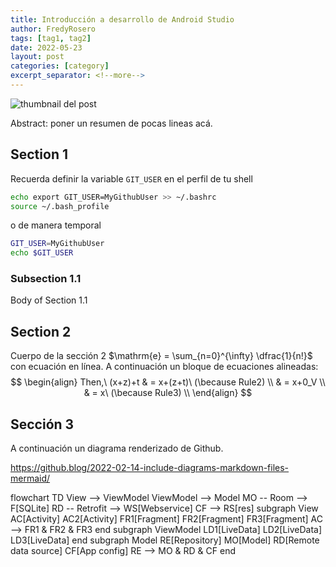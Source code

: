 ```yaml
---
title: Introducción a desarrollo de Android Studio
author: FredyRosero
tags: [tag1, tag2]
date: 2022-05-23
layout: post
categories: [category]
excerpt_separator: <!--more-->
---
```


![thumbnail del post](assets/default-banner.jpg)

Abstract: poner un resumen de pocas lineas acá.
<!--more-->

## Section 1
Recuerda definir la variable `GIT_USER` en el perfil de tu shell
```bash
echo export GIT_USER=MyGithubUser >> ~/.bashrc
source ~/.bash_profile
```

o de manera temporal
```bash
GIT_USER=MyGithubUser
echo $GIT_USER
```

### Subsection 1.1
Body of Section 1.1   

## Section 2
Cuerpo de la sección 2 $\mathrm{e} = \sum_{n=0}^{\infty} \dfrac{1}{n!}$ con ecuación en línea.
A continuación un bloque de ecuaciones alineadas:
$$
\begin{align}
Then,\ (x+z)+t & = x+(z+t)\ (\because Rule2) \\
& = x+0_V \\
& = x\ (\because Rule3) \\
\end{align}
$$

## Sección 3
A continuación un diagrama renderizado de Github. 

https://github.blog/2022-02-14-include-diagrams-markdown-files-mermaid/
<div class="mermaid">
flowchart TD
    View --> ViewModel
    ViewModel --> Model
    MO -- Room --> F[SQLite]
    RD -- Retrofit --> WS[Webservice]
    CF --> RS[res]
subgraph View
    AC[Activity]
    AC2[Activity]
    FR1[Fragment]
    FR2[Fragment]
    FR3[Fragment]
    AC --> FR1 & FR2 & FR3
end
subgraph ViewModel
    LD1[LiveData]
    LD2[LiveData]
    LD3[LiveData]
end
subgraph Model
    RE[Repository]
    MO[Model]
    RD[Remote data source]
    CF[App config]
    RE --> MO & RD & CF    
end
</div>

